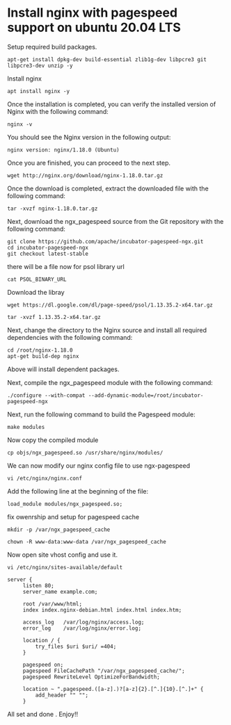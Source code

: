 # Install nginx with pagespeed support on ubuntu 20.04 LTS   

Setup required build packages.
```
apt-get install dpkg-dev build-essential zlib1g-dev libpcre3 git libpcre3-dev unzip -y
```
Install nginx 
```
apt install nginx -y
```
Once the installation is completed, you can verify the installed version of Nginx with the following command:
```
nginx -v
```
You should see the Nginx version in the following output:
```
nginx version: nginx/1.18.0 (Ubuntu)
```
Once you are finished, you can proceed to the next step.
```
wget http://nginx.org/download/nginx-1.18.0.tar.gz
```
Once the download is completed, extract the downloaded file with the following command:
```
tar -xvzf nginx-1.18.0.tar.gz
```
Next, download the ngx_pagespeed source from the Git repository with the following command:
```
git clone https://github.com/apache/incubator-pagespeed-ngx.git
cd incubator-pagespeed-ngx
git checkout latest-stable
```
there will be a file now for psol library url 
```
cat PSOL_BINARY_URL
```
Download the libray
```
wget https://dl.google.com/dl/page-speed/psol/1.13.35.2-x64.tar.gz

tar -xvzf 1.13.35.2-x64.tar.gz
```
Next, change the directory to the Nginx source and install all required dependencies with the following command:
```
cd /root/nginx-1.18.0
apt-get build-dep nginx
```
Above will install dependent packages.

Next, compile the ngx_pagespeed module with the following command:
```
./configure --with-compat --add-dynamic-module=/root/incubator-pagespeed-ngx
```
Next, run the following command to build the Pagespeed module:
```
make modules
```
Now copy the compiled module
```
cp objs/ngx_pagespeed.so /usr/share/nginx/modules/
```

We can now modify our nginx config file to use ngx-pagespeed
```
vi /etc/nginx/nginx.conf
```
Add the following line at the beginning of the file:
```
load_module modules/ngx_pagespeed.so;
```
fix owenrship and setup for pagespeed cache
```
mkdir -p /var/ngx_pagespeed_cache

chown -R www-data:www-data /var/ngx_pagespeed_cache
```
Now open site vhost config and use it.
```
vi /etc/nginx/sites-available/default

server {
     listen 80;
     server_name example.com; 

     root /var/www/html;
     index index.nginx-debian.html index.html index.htm;

     access_log   /var/log/nginx/access.log;
     error_log    /var/log/nginx/error.log;

     location / {
         try_files $uri $uri/ =404;
     }

     pagespeed on;
     pagespeed FileCachePath "/var/ngx_pagespeed_cache/";
     pagespeed RewriteLevel OptimizeForBandwidth;

     location ~ ".pagespeed.([a-z].)?[a-z]{2}.[^.]{10}.[^.]+" {
         add_header "" "";
     }
```

All set and done . Enjoy!!
